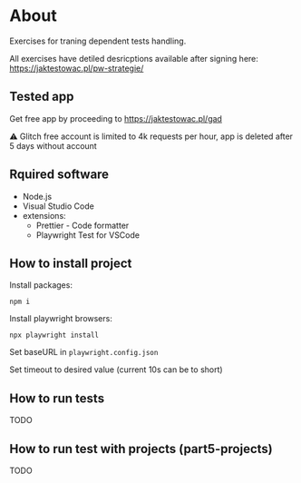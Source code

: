 # About

Exercises for traning dependent tests handling.

All exercises have detiled desricptions available after signing here:
https://jaktestowac.pl/pw-strategie/

## Tested app
Get free app by proceeding to https://jaktestowac.pl/gad

⚠️ Glitch free account is limited to 4k requests per hour, app is deleted after 5 days without account

## Rquired software
- Node.js
- Visual Studio Code
- extensions:
    - Prettier - Code formatter
    - Playwright Test for VSCode

## How to install project
Install packages:
```
npm i
```

Install playwright browsers:
```
npx playwright install
```

Set baseURL in `playwright.config.json`

Set timeout to desired value (current 10s can be to short)
## How to run tests
TODO

## How to run test with projects (part5-projects)
TODO